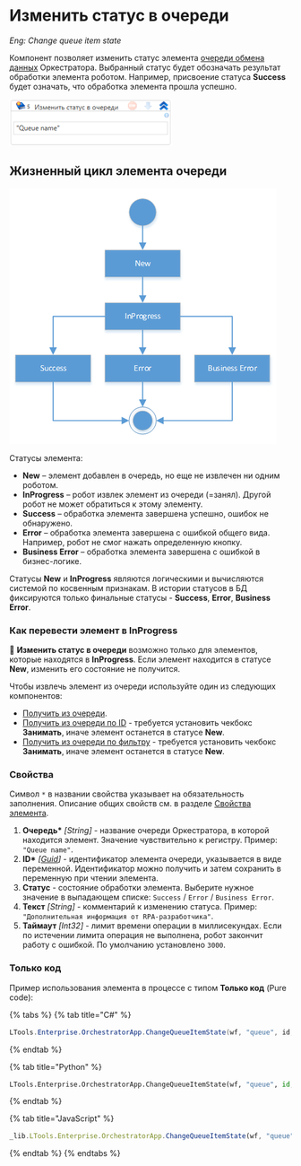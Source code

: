 # Изменить статус в очереди

*Eng: Change queue item state*

Компонент позволяет изменить статус элемента [очереди обмена данных](https://docs.primo-rpa.ru/primo-rpa/orchestrator/basics/data-queues) Оркестратора. Выбранный статус будет обозначать результат обработки элемента роботом. Например, присвоение статуса **Success** будет означать, что обработка элемента прошла успешно.

![](<../../../../.gitbook/assets/change-status-orch-queue-items.png>)

## Жизненный цикл элемента очереди

![](<../../../../.gitbook/assets1/items-states-diargam.png>)  

Статусы элемента: 
* **New** – элемент добавлен в очередь, но еще не извлечен ни одним роботом. 
* **InProgress** – робот извлек элемент из очереди (=занял). Другой робот не может обратиться к этому элементу.
* **Success** – обработка элемента завершена успешно, ошибок не обнаружено.
* **Error** – обработка элемента завершена с ошибкой общего вида. Например, робот не смог нажать определенную кнопку.
* **Business Error** – обработка элемента завершена с ошибкой в бизнес-логике.

Статусы **New** и **InProgress** являются логическими и вычисляются системой по косвенным признакам. В истории статусов в БД фиксируются только финальные статусы - **Success**, **Error**, **Business Error**.

### Как перевести элемент в InProgress

:small_orange_diamond: **Изменить статус в очереди** возможно только для элементов, которые находятся в **InProgress**. Если элемент находится в статусе **New**, изменить его состояние не получится.

Чтобы извлечь элемент из очереди используйте один из следующих компонентов:
* [Получить из очереди](https://docs.primo-rpa.ru/primo-rpa/g\_elements/el\_basic/els\_orch/els\_queues/readfromqueue).
* [Получить из очереди по ID](https://docs.primo-rpa.ru/primo-rpa/g_elements/el_basic/els_orch/els_queues/peekqueueid) - требуется установить чекбокс **Занимать**, иначе элемент останется в статусе **New**.
* [Получить из очереди по фильтру](https://docs.primo-rpa.ru/primo-rpa/g_elements/el_basic/els_orch/els_queues/peekqueuefilter) - требуется установить чекбокс **Занимать**, иначе элемент останется в статусе **New**.


### Свойства

Символ `*` в названии свойства указывает на обязательность заполнения. Описание общих свойств см. в разделе [Свойства элемента](https://docs.primo-rpa.ru/primo-rpa/primo-studio/process/elements#svoistva-elementa).

1. **Очередь\*** *[String]* - название очереди Оркестратора, в которой находится элемент. Значение чувствительно к регистру. Пример: `"Queue name"`.
2. **ID\*** *[[Guid](https://learn.microsoft.com/ru-ru/dotnet/api/system.guid?view=net-8.0&viewFallbackFrom=net-4.6.1)]* - идентификатор элемента очереди, указывается в виде переменной. Идентификатор можно получить и затем сохранить в переменную при чтении элемента. 
3. **Статус** - состояние обработки элемента. Выберите нужное значение в выпадающем списке: `Success` / `Error` / `Business Error`.
4. **Текст** *[String]* - комментарий к изменению статуса. Пример: `"Дополнительная информация от RPA-разработчика"`.
5. **Таймаут** *[Int32]* - лимит времени операции в миллисекундах. Если по истечении лимита операция не выполнена, робот закончит работу с ошибкой. По умолчанию установлено `3000`.



### Только код

Пример использования элемента в процессе с типом **Только код** (Pure code):

{% tabs %}
{% tab title="C#" %}
```csharp
LTools.Enterprise.OrchestratorApp.ChangeQueueItemState(wf, "queue", id, LTools.Enums.ExchangeQueueValueEventType.Success, "txt");
```
{% endtab %}

{% tab title="Python" %}
```python
LTools.Enterprise.OrchestratorApp.ChangeQueueItemState(wf, "queue", id, LTools.Enums.ExchangeQueueValueEventType.Success, "txt")
```
{% endtab %}

{% tab title="JavaScript" %}
```javascript
_lib.LTools.Enterprise.OrchestratorApp.ChangeQueueItemState(wf, "queue", id, _lib.LTools.Enums.ExchangeQueueValueEventType.Success, "txt");
```
{% endtab %}
{% endtabs %}
